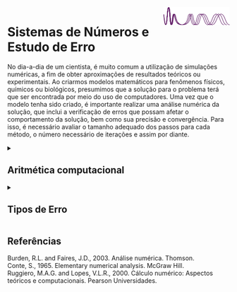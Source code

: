 <img align="right" alt="ilum" height="40" width="150" src="https://github.com/pedrozanineli/pcd.github.io/blob/main/logo1.png">

# Sistemas de Números e Estudo de Erro

No dia-a-dia de um cientista, é muito comum a utilização de simulações numéricas, a fim de obter aproximações de resultados teóricos ou experimentais. Ao criarmos modelos matemáticos para fenômenos físicos, químicos ou biológicos, presumimos que a solução para o problema terá que ser encontrada por meio do uso de computadores. Uma vez que o modelo tenha sido criado, é importante realizar uma análise numérica da solução, que inclui a verificação de erros que possam afetar o comportamento da solução, bem como sua precisão e convergência. Para isso, é necessário avaliar o tamanho adequado dos passos para cada método, o número necessário de iterações e assim por diante.
<details><summary><h2><b>Aritmética computacional</h2></b></summary>

Em modelos matemáticos computacionais, é muito comum que nos deparemos com números que não são reais, como, por exemplo $\sqrt{2}$ , número irracional, que possui infinitas casas decimais, significando que para representar esse valor numérico no computador é preciso aproximá-lo, e portanto, comete-se um erro nesse cálculo.

Existem dois principais métodos de aproximação:
* `Arredondamento`: se o último dígito é maior ou igual a 5 então soma-se 1 ao dígito anterior; se o último dígito é menor que 5, então desconsidera-se o último dígito;
* `Truncamento`: simplesmente desconsidera o último dígito

Para calcular os erros gerado quando aproximamos um número $n$ para $n^*$, temos:

* `Erro Absoluto`: $e(n)=$ $|n - n^*|$

* `Erro Relativo`: $e(n)=$ $\frac{|n - n^*|}{n}$

Em python, podemos calcular erro absoluto definindo a seguinte função, presentes no jupyter notebook da pasta:
```python
def erro_absoluto(valor_real, valor_aproximado):
    """
    Calcula o erro absoluto de uma aproximação em relação ao valor real.
    """
    return abs(valor_real - valor_aproximado)
```

Já para calcular o erro relativo de uma aproximação, pode-se utilizar o código:

```python
def erro_relativo(valor_real, valor_aproximado):
    """
    Calcula o erro relativo de uma aproximação em relação ao valor real.
    """
    return abs((valor_real - valor_aproximado) / valor_real)

```
</details>
<details><summary><h2><b>Tipos de Erro</h2></b></summary>

*`Algoritmo estável`: tipo de método numérico mais confiável, pois não propaga erro dos dados iniciais

*`Algoritmo instável`: menos confiável, pois propaga o erro dos dados iniciais

Algoritimos instáveis podem, muitas vezes, resultar num `Erro exponencial`, isto é, um erro para que,a pós $n$ operações sucessivas, pode ser calculado por $E_n = C^nE_0$, sendo C > 1. Normalmente, os resultados mais aceitáveis possuem `Erro Linerar`, geralmente resultantes de algoritmos estáveis. 
</details>

## Referências
<p>
Burden, R.L. and Faires, J.D., 2003. Análise numérica. Thomson. <br />
Conte, S., 1965. Elementary numerical analysis. McGraw Hill. <br />
Ruggiero, M.A.G. and Lopes, V.L.R., 2000. Cálculo numérico: Aspectos teóricos e computacionais. Pearson Universidades.

</p>
